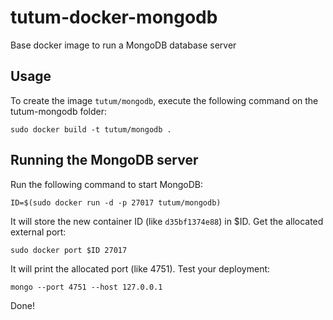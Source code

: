 tutum-docker-mongodb
====================

Base docker image to run a MongoDB database server


Usage
-----

To create the image `tutum/mongodb`, execute the following command on the tutum-mongodb folder:

	sudo docker build -t tutum/mongodb .


Running the MongoDB server
--------------------------

Run the following command to start MongoDB:

	ID=$(sudo docker run -d -p 27017 tutum/mongodb)


It will store the new container ID (like `d35bf1374e88`) in $ID. Get the allocated external port:

	sudo docker port $ID 27017


It will print the allocated port (like 4751). Test your deployment:

	mongo --port 4751 --host 127.0.0.1

Done!
